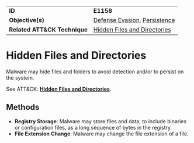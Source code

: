 |||
|---------|------------------------|
|**ID**|**E1158**|
|**Objective(s)**| [Defense Evasion](https://github.com/MBCProject/mbc-markdown/tree/master/defense-evasion), [Persistence](https://github.com/MBCProject/mbc-markdown/tree/master/persistence)|
|**Related ATT&CK Technique**|[Hidden Files and Directories](https://attack.mitre.org/techniques/T1158)|


Hidden Files and Directories
============================
Malware may hide files and folders to avoid detection and/or to persist on the system. 

See ATT&CK: [**Hidden Files and Directories**](https://attack.mitre.org/techniques/T1158).

Methods
-------
* **Registry Storage**: Malware may store files and data, to include binaries or configuration files, as a long sequence of bytes in the registry.
* **File Extension Change**: Malware may change the file extension of a file.